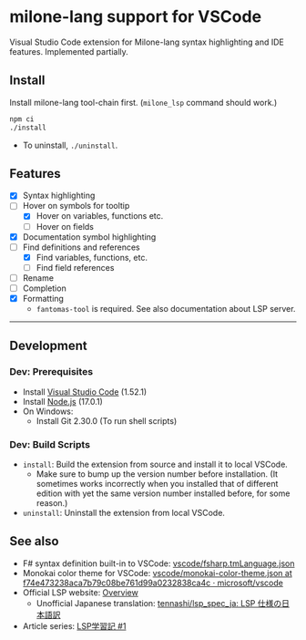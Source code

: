 # milone-lang support for VSCode

Visual Studio Code extension for Milone-lang syntax highlighting and IDE features. Implemented partially.

## Install

Install milone-lang tool-chain first. (`milone_lsp` command should work.)

```sh
npm ci
./install
```

- To uninstall, `./uninstall`.

## Features

- [x] Syntax highlighting
- [ ] Hover on symbols for tooltip
    - [x] Hover on variables, functions etc.
    - [ ] Hover on fields
- [x] Documentation symbol highlighting
- [ ] Find definitions and references
    - [x] Find variables, functions, etc.
    - [ ] Find field references
- [ ] Rename
- [ ] Completion
- [x] Formatting
    - `fantomas-tool` is required. See also documentation about LSP server.

----

## Development

### Dev: Prerequisites

- Install [Visual Studio Code](https://code.visualstudio.com/) (1.52.1)
- Install [Node.js](https://nodejs.org) (17.0.1)
- On Windows:
    - Install Git 2.30.0 (To run shell scripts)

### Dev: Build Scripts

- `install`: Build the extension from source and install it to local VSCode.
    - Make sure to bump up the version number before installation. (It sometimes works incorrectly when you installed that of different edition with yet the same version number installed before, for some reason.)
- `uninstall`: Uninstall the extension from local VSCode.

## See also

- F# syntax definition built-in to VSCode: [vscode/fsharp.tmLanguage.json](https://github.com/microsoft/vscode/blob/d5e12a12ddcdbffa565ea36aec17d94df7c9f3d9/extensions/fsharp/syntaxes/fsharp.tmLanguage.json)
- Monokai color theme for VSCode: [vscode/monokai-color-theme.json at f74e473238aca7b79c08be761d99a0232838ca4c · microsoft/vscode](https://github.com/microsoft/vscode/blob/f74e473238aca7b79c08be761d99a0232838ca4c/extensions/theme-monokai/themes/monokai-color-theme.json)
- Official LSP website: [Overview](https://microsoft.github.io//language-server-protocol/overviews/lsp/overview/)
    - Unofficial Japanese translation: [tennashi/lsp_spec_ja\: LSP 仕様の日本語訳](https://github.com/tennashi/lsp_spec_ja)
- Article series: [LSP学習記 #1](https://qiita.com/vain0x/items/d050fe7c8b342ed2004e)
